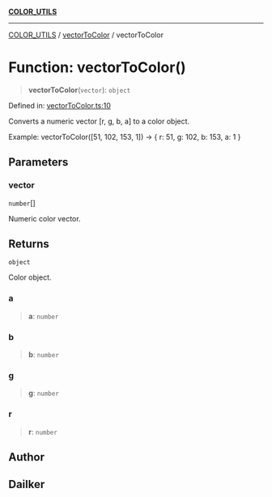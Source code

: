 [**COLOR_UTILS**](../../README.md)

***

[COLOR_UTILS](../../README.md) / [vectorToColor](../README.md) / vectorToColor

# Function: vectorToColor()

> **vectorToColor**(`vector`): `object`

Defined in: [vectorToColor.ts:10](https://github.com/dailker/everyutil/blob/2a1290e25c1270a5e1af64099b97f8d5fc086e59/src/color/vectorToColor.ts#L10)

Converts a numeric vector [r, g, b, a] to a color object.

Example: vectorToColor([51, 102, 153, 1]) → { r: 51, g: 102, b: 153, a: 1 }

## Parameters

### vector

`number`[]

Numeric color vector.

## Returns

`object`

Color object.

### a

> **a**: `number`

### b

> **b**: `number`

### g

> **g**: `number`

### r

> **r**: `number`

## Author

## Dailker
